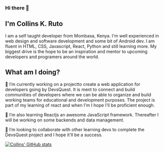### Hi there 👋

## I'm Collins K. Ruto

I am a self taught developer from Mombasa, Kenya.
I'm well experienced in web design and software development and some bit of Android dev. 
I am fluent in HTML, CSS, Javascript, React, Python and still learning more. 
My biggest drive is the hope to be an inspiration and mentor to upcoming developers and programers around the world.

## What am I doing?

🔭 I’m currently working on a projectto create a web application for developers going by DevsQuest.
  It is ment to connect and build communities of developers where we can be able to organize and build working teams
for educational and development purposes.
The project is part of my learning of react and when I'm I hope I'll be proficient enough.

🌱 I’m also learning Reactjs an awesome JavaScript framework.
Thereafter I will be working on some backends and data management.

👯 I’m looking to collaborate with other learning devs to complete the DevsQuest project and I hope it'll be a success.

[![Collins' GitHub stats](https://github-readme-stats.vercel.app/api?username=collins-ruto)](https://github.com/anuraghazra/github-readme-stats)


<!--
**Collins-Ruto/collins-ruto** is a ✨ _special_ ✨ repository because its `README.md` (this file) appears on your GitHub profile.

Here are some ideas to get you started:

- 🔭 I’m currently working on ...
- 🌱 I’m currently learning ...
- 👯 I’m looking to collaborate on ...
- 🤔 I’m looking for help with ...
- 💬 Ask me about ...
- 📫 How to reach me: ...
- 😄 Pronouns: ...
- ⚡ Fun fact: ...
-->
